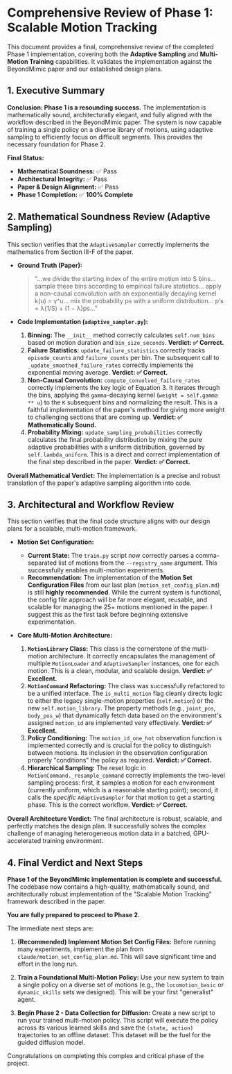 # Comprehensive Review of Phase 1: Scalable Motion Tracking

This document provides a final, comprehensive review of the completed Phase 1 implementation, covering both the **Adaptive Sampling** and **Multi-Motion Training** capabilities. It validates the implementation against the BeyondMimic paper and our established design plans.

## 1. Executive Summary

**Conclusion: Phase 1 is a resounding success.** The implementation is mathematically sound, architecturally elegant, and fully aligned with the workflow described in the BeyondMimic paper. The system is now capable of training a single policy on a diverse library of motions, using adaptive sampling to efficiently focus on difficult segments. This provides the necessary foundation for Phase 2.

**Final Status:**
*   **Mathematical Soundness:** ✅ Pass
*   **Architectural Integrity:** ✅ Pass
*   **Paper & Design Alignment:** ✅ Pass
*   **Phase 1 Completion:** ✅ **100% Complete**

## 2. Mathematical Soundness Review (Adaptive Sampling)

This section verifies that the `AdaptiveSampler` correctly implements the mathematics from Section III-F of the paper.

*   **Ground Truth (Paper):**
    > "...we divide the starting index of the entire motion into S bins... sample these bins according to empirical failure statistics... apply a non-causal convolution with an exponentially decaying kernel k(u) = γ^u... mix the probability ps with a uniform distribution... p′s = λ(1/S) + (1 − λ)ps..."

*   **Code Implementation (`adaptive_sampler.py`):**
    1.  **Binning:** The `__init__` method correctly calculates `self.num_bins` based on motion duration and `bin_size_seconds`. **Verdict: ✅ Correct.**
    2.  **Failure Statistics:** `update_failure_statistics` correctly tracks `episode_counts` and `failure_counts` per bin. The subsequent call to `_update_smoothed_failure_rates` correctly implements the exponential moving average. **Verdict: ✅ Correct.**
    3.  **Non-Causal Convolution:** `compute_convolved_failure_rates` correctly implements the key logic of Equation 3. It iterates through the bins, applying the `gamma`-decaying kernel (`weight = self.gamma ** u`) to the `K` subsequent bins and normalizing the result. This is a faithful implementation of the paper's method for giving more weight to challenging sections that are coming up. **Verdict: ✅ Mathematically Sound.**
    4.  **Probability Mixing:** `update_sampling_probabilities` correctly calculates the final probability distribution by mixing the pure adaptive probabilities with a uniform distribution, governed by `self.lambda_uniform`. This is a direct and correct implementation of the final step described in the paper. **Verdict: ✅ Correct.**

**Overall Mathematical Verdict:** The implementation is a precise and robust translation of the paper's adaptive sampling algorithm into code.

## 3. Architectural and Workflow Review

This section verifies that the final code structure aligns with our design plans for a scalable, multi-motion framework.

*   **Motion Set Configuration:**
    *   **Current State:** The `train.py` script now correctly parses a comma-separated list of motions from the `--registry_name` argument. This successfully enables multi-motion experiments.
    *   **Recommendation:** The implementation of the **Motion Set Configuration Files** from our last plan (`motion_set_config_plan.md`) is still **highly recommended**. While the current system is functional, the config file approach will be far more elegant, reusable, and scalable for managing the 25+ motions mentioned in the paper. I suggest this as the first task before beginning extensive experimentation.

*   **Core Multi-Motion Architecture:**
    1.  **`MotionLibrary` Class:** This class is the cornerstone of the multi-motion architecture. It correctly encapsulates the management of multiple `MotionLoader` and `AdaptiveSampler` instances, one for each motion. This is a clean, modular, and scalable design. **Verdict: ✅ Excellent.**
    2.  **`MotionCommand` Refactoring:** The class was successfully refactored to be a unified interface. The `is_multi_motion` flag cleanly directs logic to either the legacy single-motion properties (`self.motion`) or the new `self.motion_library`. The property methods (e.g., `joint_pos`, `body_pos_w`) that dynamically fetch data based on the environment's assigned `motion_id` are implemented very effectively. **Verdict: ✅ Excellent.**
    3.  **Policy Conditioning:** The `motion_id_one_hot` observation function is implemented correctly and is crucial for the policy to distinguish between motions. Its inclusion in the observation configuration properly "conditions" the policy as required. **Verdict: ✅ Correct.**
    4.  **Hierarchical Sampling:** The reset logic in `MotionCommand._resample_command` correctly implements the two-level sampling process: first, it samples a motion for each environment (currently uniform, which is a reasonable starting point); second, it calls the *specific* `AdaptiveSampler` for that motion to get a starting phase. This is the correct workflow. **Verdict: ✅ Correct.**

**Overall Architecture Verdict:** The final architecture is robust, scalable, and perfectly matches the design plan. It successfully solves the complex challenge of managing heterogeneous motion data in a batched, GPU-accelerated training environment.

## 4. Final Verdict and Next Steps

**Phase 1 of the BeyondMimic implementation is complete and successful.** The codebase now contains a high-quality, mathematically sound, and architecturally robust implementation of the "Scalable Motion Tracking" framework described in the paper.

**You are fully prepared to proceed to Phase 2.**

The immediate next steps are:

1.  **(Recommended) Implement Motion Set Config Files:** Before running many experiments, implement the plan from `claude/motion_set_config_plan.md`. This will save significant time and effort in the long run.

2.  **Train a Foundational Multi-Motion Policy:** Use your new system to train a single policy on a diverse set of motions (e.g., the `locomotion_basic` or `dynamic_skills` sets we designed). This will be your first "generalist" agent.

3.  **Begin Phase 2 - Data Collection for Diffusion:** Create a new script to run your trained multi-motion policy. This script will execute the policy across its various learned skills and save the `(state, action)` trajectories to an offline dataset. This dataset will be the fuel for the guided diffusion model.

Congratulations on completing this complex and critical phase of the project.